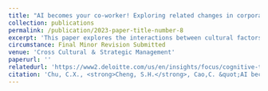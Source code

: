 ```yaml
---
title: "AI becomes your co-worker! Exploring related changes in corporate culture and innovation capability"
collection: publications
permalink: /publication/2023-paper-title-number-8
excerpt: 'This paper explores the interactions between cultural factors and innovationcapability in emerging market firms. It discusses the mechanisms by which incentiveinstitutional and vibrant corporate cultures impact corporate innovation. Furthermore.it considers the trend by which anthropomorphic artificial intelligence has movedfrom being a tool to becoming a colleague and how this moderates the relationshipbetween corporate culture and innovation capability. '
circumstance: Final Minor Revision Submitted
venue: 'Cross Cultural ＆ Strategic Management'
paperurl: ''
relatedurl: 'https://www2.deloitte.com/us/en/insights/focus/cognitive-technologies/ai-adoption-in-the-workforce.html'
citation: 'Chu, C.X., <strong>Cheng, S.H.</strong>, Cao,C. &quot;AI becomes your co-worker! Exploring related changes in corporate culture and innovation capability.&quot; <i>Cross Cultural ＆ Strategic Management (ABS 2)</i>. Major reversion.'
---
```



